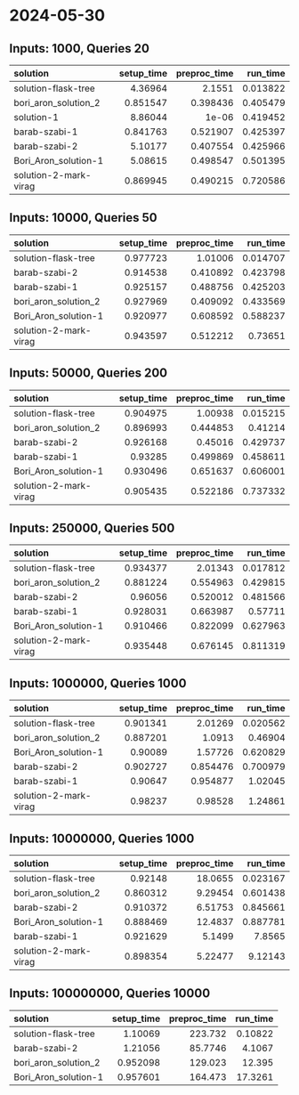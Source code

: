 # 2024-05-30

## Inputs: 1000, Queries 20

| solution              |   setup_time |   preproc_time |   run_time |
|:----------------------|-------------:|---------------:|-----------:|
| solution-flask-tree   |     4.36964  |       2.1551   |   0.013822 |
| bori_aron_solution_2  |     0.851547 |       0.398436 |   0.405479 |
| solution-1            |     8.86044  |       1e-06    |   0.419452 |
| barab-szabi-1         |     0.841763 |       0.521907 |   0.425397 |
| barab-szabi-2         |     5.10177  |       0.407554 |   0.425966 |
| Bori_Aron_solution-1  |     5.08615  |       0.498547 |   0.501395 |
| solution-2-mark-virag |     0.869945 |       0.490215 |   0.720586 |

## Inputs: 10000, Queries 50

| solution              |   setup_time |   preproc_time |   run_time |
|:----------------------|-------------:|---------------:|-----------:|
| solution-flask-tree   |     0.977723 |       1.01006  |   0.014707 |
| barab-szabi-2         |     0.914538 |       0.410892 |   0.423798 |
| barab-szabi-1         |     0.925157 |       0.488756 |   0.425203 |
| bori_aron_solution_2  |     0.927969 |       0.409092 |   0.433569 |
| Bori_Aron_solution-1  |     0.920977 |       0.608592 |   0.588237 |
| solution-2-mark-virag |     0.943597 |       0.512212 |   0.73651  |

## Inputs: 50000, Queries 200

| solution              |   setup_time |   preproc_time |   run_time |
|:----------------------|-------------:|---------------:|-----------:|
| solution-flask-tree   |     0.904975 |       1.00938  |   0.015215 |
| bori_aron_solution_2  |     0.896993 |       0.444853 |   0.41214  |
| barab-szabi-2         |     0.926168 |       0.45016  |   0.429737 |
| barab-szabi-1         |     0.93285  |       0.499869 |   0.458611 |
| Bori_Aron_solution-1  |     0.930496 |       0.651637 |   0.606001 |
| solution-2-mark-virag |     0.905435 |       0.522186 |   0.737332 |

## Inputs: 250000, Queries 500

| solution              |   setup_time |   preproc_time |   run_time |
|:----------------------|-------------:|---------------:|-----------:|
| solution-flask-tree   |     0.934377 |       2.01343  |   0.017812 |
| bori_aron_solution_2  |     0.881224 |       0.554963 |   0.429815 |
| barab-szabi-2         |     0.96056  |       0.520012 |   0.481566 |
| barab-szabi-1         |     0.928031 |       0.663987 |   0.57711  |
| Bori_Aron_solution-1  |     0.910466 |       0.822099 |   0.627963 |
| solution-2-mark-virag |     0.935448 |       0.676145 |   0.811319 |

## Inputs: 1000000, Queries 1000

| solution              |   setup_time |   preproc_time |   run_time |
|:----------------------|-------------:|---------------:|-----------:|
| solution-flask-tree   |     0.901341 |       2.01269  |   0.020562 |
| bori_aron_solution_2  |     0.887201 |       1.0913   |   0.46904  |
| Bori_Aron_solution-1  |     0.90089  |       1.57726  |   0.620829 |
| barab-szabi-2         |     0.902727 |       0.854476 |   0.700979 |
| barab-szabi-1         |     0.90647  |       0.954877 |   1.02045  |
| solution-2-mark-virag |     0.98237  |       0.98528  |   1.24861  |

## Inputs: 10000000, Queries 1000

| solution              |   setup_time |   preproc_time |   run_time |
|:----------------------|-------------:|---------------:|-----------:|
| solution-flask-tree   |     0.92148  |       18.0655  |   0.023167 |
| bori_aron_solution_2  |     0.860312 |        9.29454 |   0.601438 |
| barab-szabi-2         |     0.910372 |        6.51753 |   0.845661 |
| Bori_Aron_solution-1  |     0.888469 |       12.4837  |   0.887781 |
| barab-szabi-1         |     0.921629 |        5.1499  |   7.8565   |
| solution-2-mark-virag |     0.898354 |        5.22477 |   9.12143  |

## Inputs: 100000000, Queries 10000

| solution             |   setup_time |   preproc_time |   run_time |
|:---------------------|-------------:|---------------:|-----------:|
| solution-flask-tree  |     1.10069  |       223.732  |    0.10822 |
| barab-szabi-2        |     1.21056  |        85.7746 |    4.1067  |
| bori_aron_solution_2 |     0.952098 |       129.023  |   12.395   |
| Bori_Aron_solution-1 |     0.957601 |       164.473  |   17.3261  |